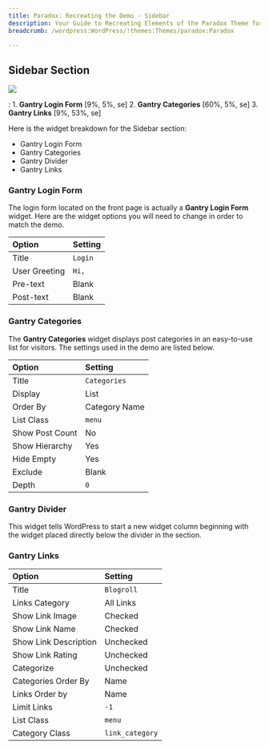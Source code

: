```yaml
---
title: Paradox: Recreating the Demo - Sidebar
description: Your Guide to Recreating Elements of the Paradox Theme for WordPress
breadcrumb: /wordpress:WordPress/!themes:Themes/paradox:Paradox

---
```


Sidebar Section
-----

![](demo_8.png)

:   1. **Gantry Login Form** [9%, 5%, se]
    2. **Gantry Categories** [60%, 5%, se]
    3. **Gantry Links** [9%, 53%, se]

Here is the widget breakdown for the Sidebar section:

* Gantry Login Form
* Gantry Categories
* Gantry Divider
* Gantry Links

### Gantry Login Form

The login form located on the front page is actually a **Gantry Login Form** widget. Here are the widget options you will need to change in order to match the demo.

| Option            | Setting     |
| :----------       | :---------- |
| Title             | `Login`     |
| User Greeting     | `Hi,`       |
| Pre-text          | Blank       |
| Post-text         | Blank       |

### Gantry Categories

The **Gantry Categories** widget displays post categories in an easy-to-use list for visitors. The settings used in the demo are listed below.

| Option            | Setting       |
| :----------       | :----------   |
| Title             | `Categories`  |
| Display           | List          |
| Order By          | Category Name |
| List Class        | `menu`        |
| Show Post Count   | No            |
| Show Hierarchy    | Yes           |
| Hide Empty        | Yes           |
| Exclude           | Blank         |
| Depth             | `0`           |

### Gantry Divider

This widget tells WordPress to start a new widget column beginning with the widget placed directly below the divider in the section.

### Gantry Links

| Option                | Setting         |
| :----------           | :----------     |
| Title                 | `Blogroll`      |
| Links Category        | All Links       |
| Show Link Image       | Checked         |
| Show Link Name        | Checked         |
| Show Link Description | Unchecked       |
| Show Link Rating      | Unchecked       |
| Categorize            | Unchecked       |
| Categories Order By   | Name            |
| Links Order by        | Name            |
| Limit Links           | `-1`            |
| List Class            | `menu`          |
| Category Class        | `link_category` |
